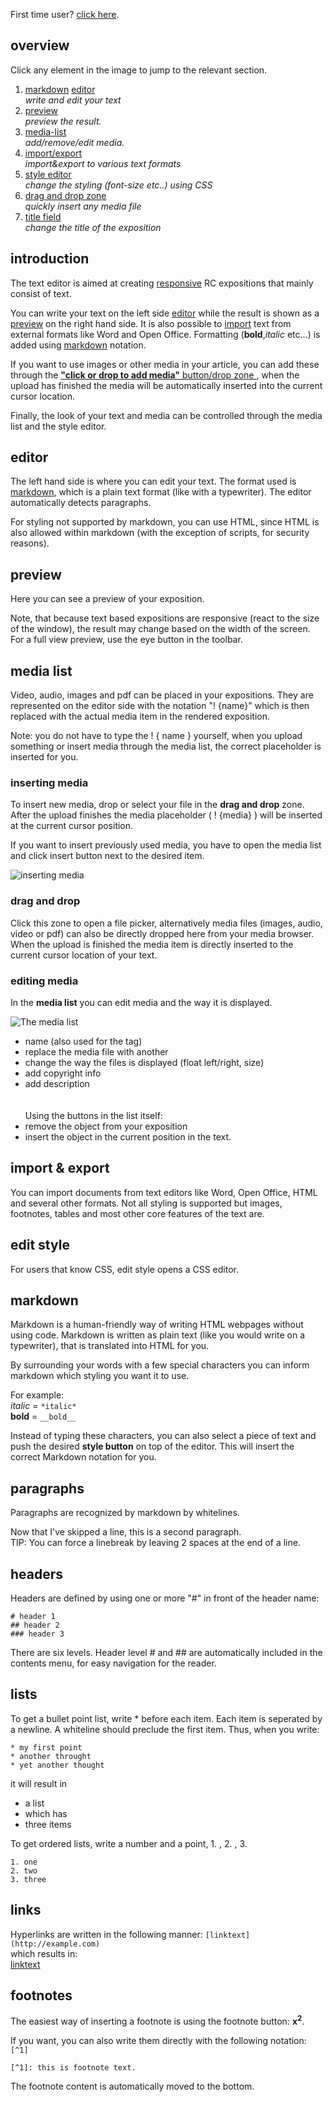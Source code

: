 First time user? <a href="#introduction">click here</a>.
  
## overview

Click any element in the image to jump to the relevant section.   

<div class="rcimage big center">
<object class="overview-map" width="1000" height="542" data="images/editor-overview.png" usemap="#image-map">
</object>
</div>    
	  
<map name="image-map">
    <area target="" alt="media list" title="media list" href="#media-list" coords="11,47,85,77" shape="rect">
    <area target="" alt="import export" title="import export" href="#import-export" coords="87,49,180,80" shape="rect">
    <area target="" alt="edit style" title="edit style" href="#edit-style" coords="185,50,255,73" shape="rect">
     <area target="" alt="drag-and-drop" title="drag-and-drop" href="#drag-and-drop" coords="259,55,416,81" shape="rect">
    <area target="" alt="editor" title="editor" href="#editor" coords="19,120,995,510" shape="rect">
    <area target="" alt="preview" title="preview" href="#preview" coords="505,119,999,536" shape="rect">
    <area target="" alt="title" title="title" href="title" coords="15,12,231,44" shape="rect">
</map>  
    
1. <a href="#markdown">markdown</a> <a href="#editor">editor</a>  
    *write and edit your text* 
2. <a href="#preview">preview</a>  
    *preview the result.* 
3. <a href="#media-list">media-list</a>  
    *add/remove/edit media.*  
4. <a href="#import-export">import/export</a>     
    *import&export to various text formats*
5. <a href="#style">style editor</a>   
    *change the styling (font-size etc..) using CSS*  
6. <a href="#drag-and-drop">drag and drop zone</a>    
    *quickly insert any media file*  
7. <a href="#title">title field</a>   
    *change the title of the exposition*
   
## introduction  

The text editor is aimed at creating [responsive](http://https://nl.wikipedia.org/wiki/Responsive_webdesign) RC expositions that mainly consist of text. 
 
You can write your text on the left side <a href="#editor">editor</a> while the result is shown as a <a href="#preview">preview</a> on the right hand side. It is also possible to <a href="#import-export">import</a> text from external formats like Word and Open Office. Formatting (__bold__,*italic* etc...) is added using <a href="#markdown">markdown</a> notation.     
 
If you want to use images or other media in your article, you can add these through the <a href="#drag-and-drop">__"click or drop to add media"__ button/drop zone </a>, when the upload has finished the media will be automatically inserted into the current cursor location.  

Finally, the look of your text and media can be controlled through the media list and the style editor.

## editor

The left hand side is where you can edit your text. The format used is <a href="#markdown">markdown</a>, which is a plain text format (like with a typewriter). The editor automatically detects paragraphs.  
 
For styling not supported by markdown, you can use HTML, since HTML is also allowed within markdown (with the exception of scripts, for security reasons).

## preview

Here you can see a preview of your exposition.

Note, that because text based expositions are responsive (react to the size of the window), the result may change based on the width of the screen. For a full view preview, use the eye button in the toolbar.

## media list

Video, audio, images and pdf can be placed in your expositions. They are represented on the editor side with the notation "! {name}" which is then replaced with the actual media item in the rendered exposition.

Note: you do not have to type the ! { name }  yourself, when you upload something or insert media through the media list, the correct placeholder is inserted for you.

### inserting media

To insert new media, drop or select your file in the __drag and drop__ zone. After the upload finishes the media placeholder ( ! {media} ) will be inserted at the current cursor position.

If you want to insert previously used media, you have to open the media list and click insert button next to the desired item.

![inserting media](images/inserting-media.png "text showing inserting media")

<a name="drag-and-drop"></a>  
### drag and drop 

Click this zone to open a file picker, alternatively media files (images, audio, video or pdf) can also be directly dropped here from your media browser.  When the upload is finished the media item is directly inserted to the current cursor location of your text.

### editing media 

In the **media list** you can edit media and the way it is displayed.

![The media list](images/medialist.png "image showing media list")


* name (also used for the tag)
* replace the media file with another
* change the way the files is displayed (float left/right, size)
* add copyright info
* add description
<br><br>  
Using the buttons in the list itself:
* remove the object from your exposition
* insert the object in the current position in the text.

## import & export

You can import documents from text editors like Word, Open Office, HTML and several other formats. Not all styling is supported but images, footnotes, tables and most other core features of the text are.

## edit style

For users that know CSS, edit style opens a CSS editor. 

## markdown

Markdown is a human-friendly way of writing HTML webpages without using code. 
Markdown is written as plain text (like you would write on a typewriter), 
that is translated into HTML for you.

By surrounding your words with a few special characters you can inform markdown which styling you want it to use.  

For example:  
*italic* = `*italic*`   
__bold__ = `__bold__`   

Instead of typing these characters, you can also select a piece of text and push the desired __style button__ on top of the editor. This will insert the correct Markdown notation for you.

## paragraphs 

Paragraphs are recognized by markdown by whitelines.

Now that I've skipped a line, this is a second paragraph.  
TIP: You can force a linebreak by leaving 2 spaces at the end of a line.
  
## headers 
Headers are defined by using one or more \"#\" in front of the header name:

`# header 1`<br> 
`## header 2`<br>
`### header 3`<br> 

There are six levels. Header level # and ## are automatically included in the contents menu, for easy navigation for the reader.  


## lists
 
To get a bullet point list, write * before each item. Each item is seperated by a newline. A whiteline should preclude the first item.
Thus, when you write:  

    * my first point
    * another throught
    * yet another thought

it will result in  

* a list
* which has
* three items

To get ordered lists, write a number and a point, 1. , 2. , 3. 

  	1. one
    2. two 
    3. three

## links  
Hyperlinks are written in the following manner:
`[linktext](http://example.com)`    
which results in:   
[linktext](http://example.com)  
 

## footnotes 

The easiest way of inserting a footnote is using the footnote button: <b>x<sup>2</sup></b>. 

If you want, you can also write them directly with the following notation:  
`[^1]`
 
`[^1]: this is footnote text.`  

The footnote content is automatically moved to the bottom. 






